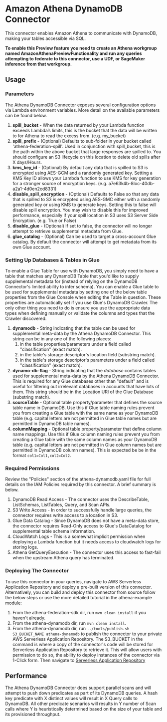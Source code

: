 # Amazon Athena DynamoDB Connector

This connector enables Amazon Athena to communicate with DynamoDB, making your tables accessible via SQL. 

**To enable this Preview feature you need to create an Athena workgroup named AmazonAthenaPreviewFunctionality and run any queries attempting to federate to this connector, use a UDF, or SageMaker inference from that workgroup.**

## Usage

### Parameters

The Athena DynamoDB Connector exposes several configuration options via Lambda environment variables. More detail on the available parameters can be found below.

1. **spill_bucket** - When the data returned by your Lambda function exceeds Lambda’s limits, this is the bucket that the data will be written to for Athena to read the excess from. (e.g. my_bucket)
2. **spill_prefix** - (Optional) Defaults to sub-folder in your bucket called 'athena-federation-spill'. Used in conjunction with spill_bucket, this is the path within the above bucket that large
responses are spilled to. You should configure an S3 lifecycle on this location to delete old spills after X days/Hours.
3. **kms_key_id** - (Optional) By default any data that is spilled to S3 is encrypted using AES-GCM and a randomly generated key. Setting a KMS Key ID allows your Lambda function to use KMS for key
generation for a stronger source of encryption keys. (e.g. a7e63k4b-8loc-40db-a2a1-4d0en2cd8331)
4. **disable_spill_encryption** - (Optional) Defaults to False so that any data that is spilled to S3 is encrypted using AES-GMC either with a randomly generated key or using KMS to generate keys.
Setting this to false will disable spill encryption. You may wish to disable this for improved performance, especially if your spill location in S3 uses S3 Server Side Encryption. (e.g. True or False)
5. **disable_glue** - (Optional) If set to false, the connector will no longer attempt to retrieve supplemental metadata from Glue.
6. **glue_catalog** - (Optional) Can be used to target a cross-account Glue catalog. By default the connector will attempt to get metadata from its own Glue account.

### Setting Up Databases & Tables in Glue

To enable a Glue Table for use with DynamoDB, you simply need to have a table that matches any DynamoDB Table that you'd like to supply supplemental metadata for (instead of relying on the DynamoDB
Connector's limited ability to infer schema). You can enable a Glue table to be used for supplemental metadata by setting one of the below table properties from the Glue Console when editing the Table in
question.  These properties are automatically set if you use Glue's DynamoDB Crawler.  The only other thing you need to do is ensure you use the appropriate data types when defining manually or validate
the columns and types that the Crawler discovered.

1. **dynamodb** - String indicating that the table can be used for supplemental meta-data by the Athena DynamoDB Connector. This string can be in any one of the following places:
    1. in the table properties/parameters under a field called "classification" (exact match).
    2. in the table's storage descriptor's location field (substring match).
    3. in the table's storage descriptor's parameters under a field called "classification" (exact match).
2. **dynamo-db-flag** - String indicating that the *database* contains tables used for supplemental meta-data by the Athena DynamoDB Connector.  This is required for any Glue databases other than "default"
and is useful for filtering out irrelevant databases in accounts that have lots of them.  This string should be in the Location URI of the Glue Database (substring match).
3. **sourceTable** - Optional table property/parameter that defines the source table name in DynamoDB.  Use this if Glue table naming rules prevent you from creating a Glue table with the same name as
your DynamoDB table (e.g. capital letters are not permitted in Glue table names but are permitted in DynamoDB table names).
4. **columnMapping** - Optional table property/parameter that define column name mappings.  Use this if Glue column naming rules prevent you from creating a Glue table with the same column names as
your DynamoDB table (e.g. capital letters are not permitted in Glue column names but are permitted in DynamoDB column names).  This is expected be be in the format `col1=Col1,col2=Col2`.


### Required Permissions

Review the "Policies" section of the athena-dynamodb.yaml file for full details on the IAM Policies required by this connector. A brief summary is below.

1. DynamoDB Read Access - The connector uses the DescribeTable, ListSchemas, ListTables, Query, and Scan APIs.
2. S3 Write Access - In order to successfully handle large queries, the connector requires write access to a location in S3.
3. Glue Data Catalog - Since DynamoDB does not have a meta-data store, the connector requires Read-Only access to Glue's DataCatalog for supplemental table schema information.
4. CloudWatch Logs - This is a somewhat implicit permission when deploying a Lambda function but it needs access to cloudwatch logs for storing logs.
1. Athena GetQueryExecution - The connector uses this access to fast-fail when the upstream Athena query has terminated.

### Deploying The Connector

To use this connector in your queries, navigate to AWS Serverless Application Repository and deploy a pre-built version of this connector. Alternatively, you can build and deploy this connector from
source follow the below steps or use the more detailed tutorial in the athena-example module:

1. From the athena-federation-sdk dir, run `mvn clean install` if you haven't already.
2. From the athena-dynamodb dir, run `mvn clean install`.
3. From the athena-dynamodb dir, run  `../tools/publish.sh S3_BUCKET_NAME athena-dynamodb` to publish the connector to your private AWS Serverless Application Repository. The S3_BUCKET in the command
is where a copy of the connector's code will be stored for Serverless Application Repository to retrieve it. This will allow users with permission to do so, the ability to deploy instances of the
connector via 1-Click form. Then navigate to [Serverless Application Repository](https://aws.amazon.com/serverless/serverlessrepo)

## Performance

The Athena DynamoDB Connector does support parallel scans and will attempt to push down predicates as part of its DynamoDB queries.  A hash key predicate with X distinct values will result in X Query
calls to DynamoDB.  All other predicate scenarios will results in Y number of Scan calls where Y is heuristically determined based on the size of your table and its provisioned throughput.